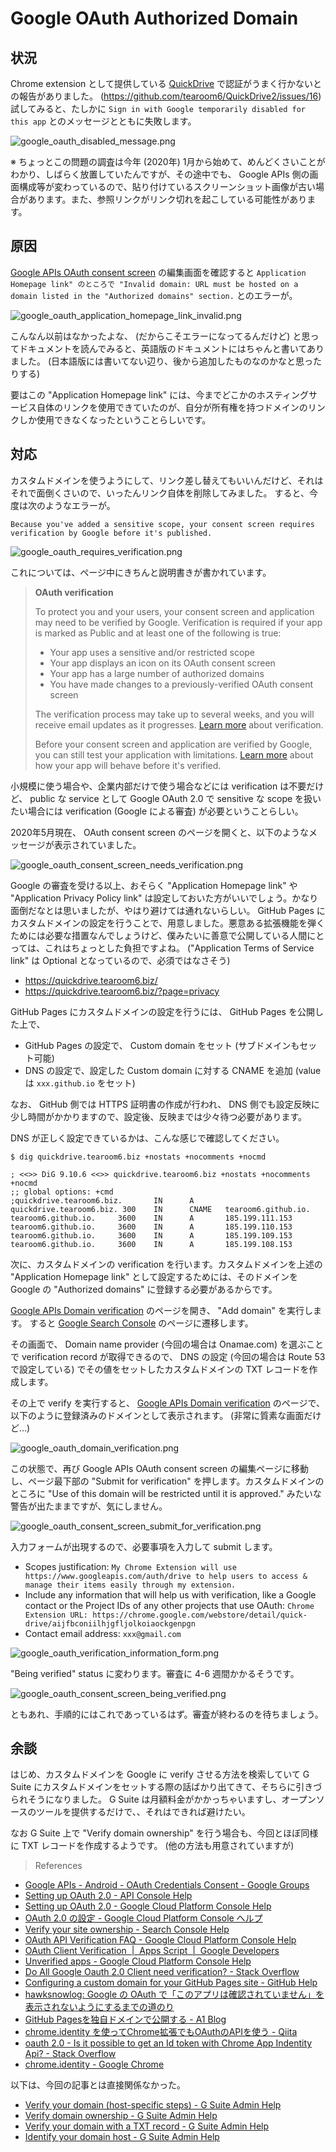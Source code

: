 # Google OAuth Authorized Domain

## 状況

Chrome extension として提供している [QuickDrive](https://github.com/tearoom6/QuickDrive2) で認証がうまく行かないとの報告がありました。 (https://github.com/tearoom6/QuickDrive2/issues/16)
試してみると、たしかに `Sign in with Google temporarily disabled for this app` とのメッセージとともに失敗します。

![google_oauth_disabled_message.png](https://files.tearoom6.biz/9273c419-0f76-4433-9d10-6edb61f58eea.png)

※ ちょっとこの問題の調査は今年 (2020年) 1月から始めて、めんどくさいことがわかり、しばらく放置していたんですが、その途中でも、 Google APIs 側の画面構成等が変わっているので、貼り付けているスクリーンショット画像が古い場合があります。また、参照リンクがリンク切れを起こしている可能性があります。


## 原因

[Google APIs OAuth consent screen](https://console.developers.google.com/apis/credentials/consent) の編集画面を確認すると `Application Homepage link" のところで "Invalid domain: URL must be hosted on a domain listed in the "Authorized domains" section.` とのエラーが。

![google_oauth_application_homepage_link_invalid.png](https://files.tearoom6.biz/19564c11-bac8-4769-b74a-c1c5346db8d0.png)

こんなん以前はなかったよな、 (だからこそエラーになってるんだけど) と思ってドキュメントを読んでみると、英語版のドキュメントにはちゃんと書いてありました。 (日本語版には書いてない辺り、後から追加したものなのかなと思ったりする)

要はこの "Application Homepage link" には、今までどこかのホスティングサービス自体のリンクを使用できていたのが、自分が所有権を持つドメインのリンクしか使用できなくなったということらしいです。


## 対応

カスタムドメインを使うようにして、リンク差し替えてもいいんだけど、それはそれで面倒くさいので、いったんリンク自体を削除してみました。
すると、今度は次のようなエラーが。

`Because you've added a sensitive scope, your consent screen requires verification by Google before it's published.`

![google_oauth_requires_verification.png](https://files.tearoom6.biz/ef0e8917-d62e-4b64-9d34-087e8e040291.png)

これについては、ページ中にきちんと説明書きが書かれています。

> **OAuth verification**
>
> To protect you and your users, your consent screen and application may need to be verified by Google. Verification is required if your app is marked as Public and at least one of the following is true:
>
> - Your app uses a sensitive and/or restricted scope
> - Your app displays an icon on its OAuth consent screen
> - Your app has a large number of authorized domains
> - You have made changes to a previously-verified OAuth consent screen
>
> The verification process may take up to several weeks, and you will receive email updates as it progresses. [Learn more](https://support.google.com/cloud/answer/9110914?hl=en_US) about verification.
>
> Before your consent screen and application are verified by Google, you can still test your application with limitations. [Learn more](https://support.google.com/cloud/answer/7454865?hl=en_US) about how your app will behave before it's verified.

小規模に使う場合や、企業内部だけで使う場合などには verification は不要だけど、 public な service として Google OAuth 2.0 で sensitive な scope を扱いたい場合には verification (Google による審査) が必要ということらしい。

2020年5月現在、 OAuth consent screen のページを開くと、以下のようなメッセージが表示されていました。

![google_oauth_consent_screen_needs_verification.png](https://files.tearoom6.biz/da9f6cd5-773c-4b6b-b94b-ca0da664b827.png)

Google の審査を受ける以上、おそらく "Application Homepage link" や "Application Privacy Policy link" は設定しておいた方がいいでしょう。かなり面倒だなとは思いましたが、やはり避けては通れないらしい。 GitHub Pages にカスタムドメインの設定を行うことで、用意しました。悪意ある拡張機能を弾くためには必要な措置なんでしょうけど、僕みたいに善意で公開している人間にとっては、これはちょっとした負担ですよね。 ("Application Terms of Service link" は Optional となっているので、必須ではなさそう)

- https://quickdrive.tearoom6.biz/
- https://quickdrive.tearoom6.biz/?page=privacy

GitHub Pages にカスタムドメインの設定を行うには、 GitHub Pages を公開した上で、

- GitHub Pages の設定で、 Custom domain をセット (サブドメインもセット可能)
- DNS の設定で、設定した Custom domain に対する CNAME を追加 (value は `xxx.github.io` をセット)

なお、 GitHub 側では HTTPS 証明書の作成が行われ、 DNS 側でも設定反映に少し時間がかかりますので、設定後、反映までは少々待つ必要があります。

DNS が正しく設定できているかは、こんな感じで確認してください。

```
$ dig quickdrive.tearoom6.biz +nostats +nocomments +nocmd

; <<>> DiG 9.10.6 <<>> quickdrive.tearoom6.biz +nostats +nocomments +nocmd
;; global options: +cmd
;quickdrive.tearoom6.biz.       IN      A
quickdrive.tearoom6.biz. 300    IN      CNAME   tearoom6.github.io.
tearoom6.github.io.     3600    IN      A       185.199.111.153
tearoom6.github.io.     3600    IN      A       185.199.110.153
tearoom6.github.io.     3600    IN      A       185.199.109.153
tearoom6.github.io.     3600    IN      A       185.199.108.153
```

次に、カスタムドメインの verification を行います。カスタムドメインを上述の "Application Homepage link" として設定するためには、そのドメインを Google の "Authorized domains" に登録する必要があるからです。

[Google APIs Domain verification](https://console.developers.google.com/apis/credentials/domainverification) のページを開き、 "Add domain" を実行します。
すると [Google Search Console](https://www.google.com/webmasters/verification/verification?domain=tearoom6.biz) のページに遷移します。

その画面で、 Domain name provider (今回の場合は Onamae.com) を選ぶことで verification record が取得できるので、 DNS の設定 (今回の場合は Route 53 で設定している) でその値をセットしたカスタムドメインの TXT レコードを作成します。

その上で verify を実行すると、 [Google APIs Domain verification](https://console.developers.google.com/apis/credentials/domainverification) のページで、以下のように登録済みのドメインとして表示されます。 (非常に質素な画面だけど...)

![google_oauth_domain_verification.png](https://files.tearoom6.biz/b3a2aeb3-9726-4257-a0d3-35cd79ce4c3d.png)

この状態で、再び Google APIs OAuth consent screen の編集ページに移動し、ページ最下部の "Submit for verification" を押します。カスタムドメインのところに "Use of this domain will be restricted until it is approved." みたいな警告が出たままですが、気にしません。

![google_oauth_consent_screen_submit_for_verification.png](https://files.tearoom6.biz/8da2c654-34a7-4d7f-8213-a08a3401a9f0.png)

入力フォームが出現するので、必要事項を入力して submit します。

- Scopes justification: `My Chrome Extension will use https://www.googleapis.com/auth/drive to help users to access & manage their items easily through my extension.`
- Include any information that will help us with verification, like a Google contact or the Project IDs of any other projects that use OAuth: `Chrome Extension URL:
https://chrome.google.com/webstore/detail/quick-drive/aijfbconiilhjgfljolkoiaockgenpgn`
- Contact email address: `xxx@gmail.com`

![google_oauth_verification_information_form.png](https://files.tearoom6.biz/a420ec28-1962-43d6-818e-bebe4b25c4a7.png)

"Being verified" status に変わります。審査に 4-6 週間かかるそうです。

![google_oauth_consent_screen_being_verified.png](https://files.tearoom6.biz/91e9cdf7-7c29-4715-8314-8a6fea7e74d2.png)

ともあれ、手順的にはこれであっているはず。審査が終わるのを待ちましょう。


## 余談

はじめ、カスタムドメインを Google に verify させる方法を検索していて G Suite にカスタムドメインをセットする際の話ばかり出てきて、そちらに引きづられそうになりました。 G Suite は月額料金がかかっちゃいますし、オープンソースのツールを提供するだけで、、それはできれば避けたい。

なお G Suite 上で "Verify domain ownership" を行う場合も、今回とほぼ同様に TXT レコードを作成するようです。 (他の方法も用意されていますが)

> References

- [Google APIs - Android - OAuth Credentials Consent - Google Groups](https://groups.google.com/forum/#!topic/google-cloud-dev/dVF8RRLRlIk)
- [Setting up OAuth 2.0 - API Console Help](https://support.google.com/googleapi/answer/6158849?hl=en)
- [Setting up OAuth 2.0 - Google Cloud Platform Console Help](https://support.google.com/cloud/answer/6158849?hl=en)
- [OAuth 2.0 の設定 - Google Cloud Platform Console ヘルプ](https://support.google.com/cloud/answer/6158849?hl=ja)
- [Verify your site ownership - Search Console Help](https://support.google.com/webmasters/answer/9008080?hl=en)
- [OAuth API Verification FAQ - Google Cloud Platform Console Help](https://support.google.com/cloud/answer/9110914?hl=en)
- [OAuth Client Verification  |  Apps Script  |  Google Developers](https://developers.google.com/apps-script/guides/client-verification)
- [Unverified apps - Google Cloud Platform Console Help](https://support.google.com/cloud/answer/7454865?hl=en)
- [Do All Google Oauth 2.0 Client need verification? - Stack Overflow](https://stackoverflow.com/questions/52395140/)
- [Configuring a custom domain for your GitHub Pages site - GitHub Help](https://help.github.com/en/github/working-with-github-pages/configuring-a-custom-domain-for-your-github-pages-site)
- [hawksnowlog: Google の OAuth で「このアプリは確認されていません」を表示されないようにするまでの道のり](https://hawksnowlog.blogspot.com/2019/11/confirm-google-oauth-application.html)
- [GitHub Pagesを独自ドメインで公開する - A1 Blog](https://blog.a-1.dev/post/2017-05-14-custom_domain/)
- [chrome.identity を使ってChrome拡張でもOAuthのAPIを使う - Qiita](https://qiita.com/tkt989/items/8c0e316dcf8345efd0fb)
- [oauth 2.0 - Is it possible to get an Id token with Chrome App Indentity Api? - Stack Overflow](https://stackoverflow.com/questions/26256179/)
- [chrome.identity - Google Chrome](https://developer.chrome.com/apps/identity)

以下は、今回の記事とは直接関係なかった。

- [Verify your domain (host-specific steps) - G Suite Admin Help](https://support.google.com/a/topic/1409901?hl=en)
- [Verify domain ownership - G Suite Admin Help](https://support.google.com/a/topic/9196?hl=en)
- [Verify your domain with a TXT record - G Suite Admin Help](https://support.google.com/a/answer/183895?hl=en)
- [Identify your domain host - G Suite Admin Help](https://support.google.com/a/answer/48323)
